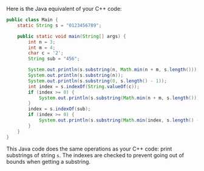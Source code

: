 Here is the Java equivalent of your C++ code:

```java
public class Main {
    static String s = "0123456789";

    public static void main(String[] args) {
        int n = 3;
        int m = 4;
        char c = '2';
        String sub = "456";

        System.out.println(s.substring(n, Math.min(n + m, s.length())));
        System.out.println(s.substring(n));
        System.out.println(s.substring(0, s.length() - 1));
        int index = s.indexOf(String.valueOf(c));
        if (index >= 0) {
            System.out.println(s.substring(Math.min(n + m, s.length())));
        }
        index = s.indexOf(sub);
        if (index >= 0) {
            System.out.println(s.substring(Math.min(index, s.length() - m), Math.min(index + m, s.length())));
        }
    }
}
```
This Java code does the same operations as your C++ code: print substrings of string `s`. The indexes are checked to prevent going out of bounds when getting a substring.
